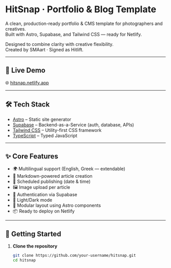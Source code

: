 # HitSnap · Portfolio & Blog Template

A clean, production-ready portfolio & CMS template for photographers and creatives.  
Built with Astro, Supabase, and Tailwind CSS — ready for Netlify.

Designed to combine clarity with creative flexibility.  
Created by SMAart · Signed as Hitlift.

---

## 🔖 Live Demo

🌐 [hitsnap.netlify.app](https://hitsnap.netlify.app)

---

## 🛠 Tech Stack

- [Astro](https://astro.build/) – Static site generator
- [Supabase](https://supabase.com/) – Backend-as-a-Service (auth, database, APIs)
- [Tailwind CSS](https://tailwindcss.com/) – Utility-first CSS framework
- [TypeScript](https://www.typescriptlang.org/) – Typed JavaScript

---

## ✨ Core Features

- 🌍 Multilingual support (English, Greek — extendable)
- 📝 Markdown-powered article creation
- 📆 Scheduled publishing (date & time)
- 🖼 Image upload per article
- 🔐 Authentication via Supabase
- 🎨 Light/Dark mode
- 🧩 Modular layout using Astro components
- 📦 Ready to deploy on Netlify

---

## 🚀 Getting Started

1. **Clone the repository**
   ```bash
   git clone https://github.com/your-username/hitsnap.git
   cd hitsnap
